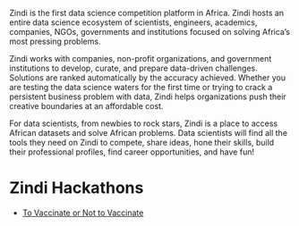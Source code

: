 Zindi is the first data science competition platform in Africa. Zindi hosts an entire data science ecosystem of scientists, engineers, academics, companies, NGOs, governments and institutions focused on solving Africa’s most pressing problems.

Zindi works with companies, non-profit organizations, and government institutions to develop, curate, and prepare data-driven challenges. Solutions are ranked automatically by the accuracy achieved. Whether you are testing the data science waters for the first time or trying to crack a persistent business problem with data, Zindi helps organizations push their creative boundaries at an affordable cost.

For data scientists, from newbies to rock stars, Zindi is a place to access African datasets and solve African problems. Data scientists will find all the tools they need on Zindi to compete, share ideas, hone their skills, build their professional profiles, find career opportunities, and have fun!

# Zindi Hackathons

* [To Vaccinate or Not to Vaccinate](https://github.com/chetanambi/Zindi-Solutions/tree/master/To%20Vaccinate%20or%20Not%20to%20Vaccinate)
